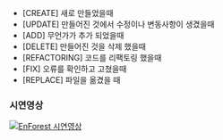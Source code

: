 - [CREATE] 새로 만들었을때
- [UPDATE] 만들어진 것에서 수정이나 변동사항이 생겼을때
- [ADD] 무언가가 추가 되었을때
- [DELETE] 만들어진 것을 삭제 했을때
- [REFACTORING] 코드를 리팩토링 했을때
- [FIX] 오류를 확인하고 고쳤을때
- [REPLACE] 파일을 옮겼을 때


### 시연영상
[![EnForest 시연영상 ]( https://img.youtube.com/vi/1ZE7zNC5Cqo/0.jpg)](https://www.youtube.com/watch?v=1ZE7zNC5Cqo) 
